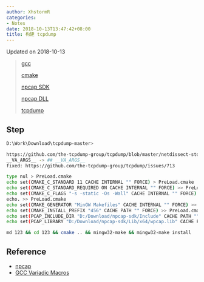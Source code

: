 ```yaml
---
author: XhstormR
categories:
- Notes
date: 2018-10-13T13:47:42+08:00
title: 构建 tcpdump
---
```


<!--more-->

Updated on 2018-10-13

> [gcc](https://sourceforge.net/projects/mingw-w64/files/Toolchains%20targetting%20Win64/Personal%20Builds/mingw-builds/8.1.0/threads-win32/seh/)
>
> [cmake](https://cmake.org/files/LatestRelease/cmake-3.12.3-win64-x64.zip)
>
> [npcap SDK](https://nmap.org/npcap/dist/npcap-sdk-1.01.zip)
>
> [npcap DLL](https://nmap.org/npcap/dist/npcap-0.99-r7.exe)
>
> [tcpdump](https://github.com/the-tcpdump-group/tcpdump/archive/master.zip)

## Step
```bash
D:\Work\Download\tcpdump-master>

https://github.com/the-tcpdump-group/tcpdump/blob/master/netdissect-stdinc.h#L332
__VA_ARGS__ -> ## __VA_ARGS__
fixed: https://github.com/the-tcpdump-group/tcpdump/issues/713

type nul > PreLoad.cmake
echo set(CMAKE_C_STANDARD 11 CACHE INTERNAL "" FORCE) > PreLoad.cmake
echo set(CMAKE_C_STANDARD_REQUIRED ON CACHE INTERNAL "" FORCE) >> PreLoad.cmake
echo set(CMAKE_C_FLAGS "-s -static -Os -Wall" CACHE INTERNAL "" FORCE) >> PreLoad.cmake
echo. >> PreLoad.cmake
echo set(CMAKE_GENERATOR "MinGW Makefiles" CACHE INTERNAL "" FORCE) >> PreLoad.cmake
echo set(CMAKE_INSTALL_PREFIX "456" CACHE PATH "" FORCE) >> PreLoad.cmake
echo set(PCAP_INCLUDE_DIR "D:/Download/npcap-sdk/Include" CACHE PATH "" FORCE) >> PreLoad.cmake
echo set(PCAP_LIBRARY "D:/Download/npcap-sdk/Lib/x64/wpcap.lib" CACHE PATH "" FORCE) >> PreLoad.cmake

md 123 && cd 123 && cmake .. && mingw32-make && mingw32-make install
```

## Reference
* [npcap](https://github.com/nmap/npcap)
* [GCC Variadic Macros](https://gcc.gnu.org/onlinedocs/gcc/Variadic-Macros.html)

